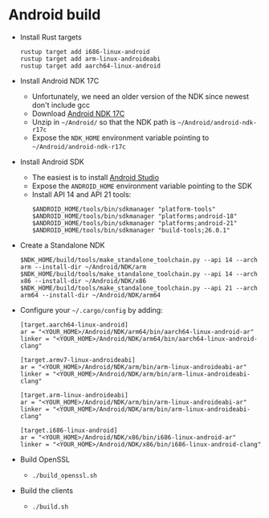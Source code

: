 # Android build

* Install Rust targets
    ```
    rustup target add i686-linux-android
    rustup target add arm-linux-androideabi
    rustup target add aarch64-linux-android
    ```

* Install Android NDK 17C
    * Unfortunately, we need an older version of the NDK since newest don't include gcc
    * Download [Android NDK 17C](https://developer.android.com/ndk/downloads/older_releases.html#ndk-17c-downloads)
    * Unzip in `~/Android/` so that the NDK path is `~/Android/android-ndk-r17c`
    * Expose the `NDK_HOME` environment variable pointing to `~/Android/android-ndk-r17c`

* Install Android SDK
    * The easiest is to install [Android Studio](https://developer.android.com/studio/)
    * Expose the `ANDROID_HOME` environment variable pointing to the SDK
    * Install API 14 and API 21 tools:
        ```
        $ANDROID_HOME/tools/bin/sdkmanager "platform-tools"
        $ANDROID_HOME/tools/bin/sdkmanager "platforms;android-18"
        $ANDROID_HOME/tools/bin/sdkmanager "platforms;android-21"
        $ANDROID_HOME/tools/bin/sdkmanager "build-tools;26.0.1"
        ```
        
* Create a Standalone NDK
    ```
    $NDK_HOME/build/tools/make_standalone_toolchain.py --api 14 --arch arm --install-dir ~/Android/NDK/arm
    $NDK_HOME/build/tools/make_standalone_toolchain.py --api 14 --arch x86 --install-dir ~/Android/NDK/x86
    $NDK_HOME/build/tools/make_standalone_toolchain.py --api 21 --arch arm64 --install-dir ~/Android/NDK/arm64
    ```

* Configure your `~/.cargo/config` by adding:
    ```
    [target.aarch64-linux-android]
    ar = "<YOUR_HOME>/Android/NDK/arm64/bin/aarch64-linux-android-ar"
    linker = "<YOUR_HOME>/Android/NDK/arm64/bin/aarch64-linux-android-clang"

    [target.armv7-linux-androideabi]
    ar = "<YOUR_HOME>/Android/NDK/arm/bin/arm-linux-androideabi-ar"
    linker = "<YOUR_HOME>/Android/NDK/arm/bin/arm-linux-androideabi-clang"

    [target.arm-linux-androideabi]
    ar = "<YOUR_HOME>/Android/NDK/arm/bin/arm-linux-androideabi-ar"
    linker = "<YOUR_HOME>/Android/NDK/arm/bin/arm-linux-androideabi-clang"

    [target.i686-linux-android]
    ar = "<YOUR_HOME>/Android/NDK/x86/bin/i686-linux-android-ar"
    linker = "<YOUR_HOME>/Android/NDK/x86/bin/i686-linux-android-clang"
    ```
    
* Build OpenSSL
    * `./build_openssl.sh`
    
* Build the clients
    * `./build.sh`
